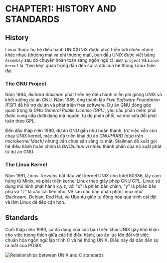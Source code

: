 # **CHAPTER1: HISTORY AND STANDARDS**

## History
Linux thuộc họ hệ điều hành UNIX(UNIX được phát triển bởi nhiều nhóm khác nhau (thương mại và phi thương mại), ban đầu UNIX được viết bằng `Assembly` sau đó chuyển hoàn toàn sang ngôn ngữ `C`). _`GNU project`_ và _`Linux kernel`_ là ''two key' quan trọng dẫn đến sự ra đời của hệ thống Linux hiện đại.

### The GNU Project
Năm 1984, _Richard Stallman_ phát triển hệ điều hành miễn phí giống UNIX và khởi xướng dự án GNU. Năm 1985, ông thành lập _Free Software Foundation (FSF)_ để hỗ trợ dự án và phát triển free software. Dự án GNU đóng góp quan trọng là _GNU General Public License (GPL)_, yêu cầu phần mềm phải được cung cấp dưới dạng mã nguồn, tự do phân phối, và mọi sửa đổi phải tuân theo GPL. 

Đến đầu thập niên 1990, dự án GNU gần như hoàn thành, trừ việc vẫn còn chạy UNIX kernel, mặc dù đã triển khai dự án _GNU/HURD (dựa trên microkernel Mach)_ nhưng vẫn chưa sẵn sàng ra mắt. Stallman đề xuất gọi hệ điều hành hoàn chỉnh là _GNU/Linux_ vì nhiều thành phần của nó xuất phát từ dự án GNU.

### The Linux Kernel
Năm 1991, _Linus Torvalds_ bắt đầu viết kernel UNIX cho Intel 80386, lấy cảm hứng từ Minix, và phát triển kernel Linux theo giấy phép GNU GPL. Linux sử dụng mô hình phát hành x.y.z, với "x" là phiên bản chính, "y" là phiên bản phụ và "z" là các cải tiến nhỏ. Về sau các bản phân phối Linux như Slackware, Debian, Red Hat, và Ubuntu giúp tự động hóa quá trình cài đặt và làm Linux dễ tiếp cận hơn.

## Standards
Cuối thập niên 1980, sự đa dạng của các bản triển khai UNIX gây khó khăn cho việc tương thích giữa các hệ điều hành, tạo áp lực lớn đối với việc chuẩn hóa ngôn ngữ lập trình C và hệ thống UNIX. Điều này đã dẫn đến sự ra mắt của POSIX.

![Relationships between UNIX and C standards](https://encrypted-tbn0.gstatic.com/images?q=tbn:ANd9GcQi7YZVWBc5GFkbOdo4TTcvhTZtAIS82FH98Q&s)
